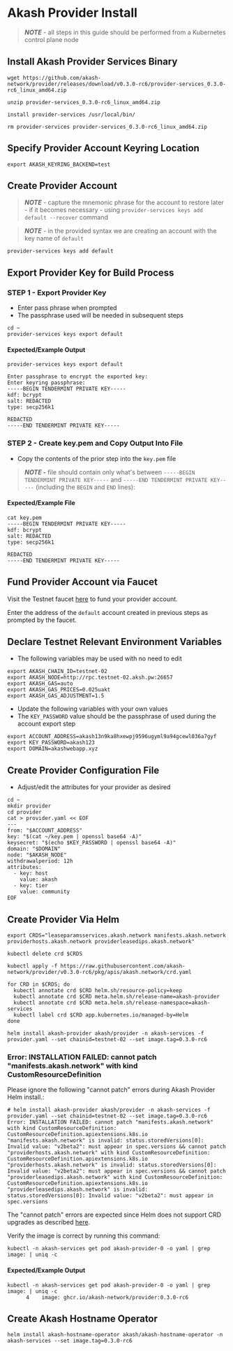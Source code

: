 # Akash Provider Install

> _**NOTE**_ - all steps in this guide should be performed from a Kubernetes control plane node

## Install Akash Provider Services Binary

```
wget https://github.com/akash-network/provider/releases/download/v0.3.0-rc6/provider-services_0.3.0-rc6_linux_amd64.zip

unzip provider-services_0.3.0-rc6_linux_amd64.zip 

install provider-services /usr/local/bin/

rm provider-services provider-services_0.3.0-rc6_linux_amd64.zip 
```

## Specify Provider Account Keyring Location

```
export AKASH_KEYRING_BACKEND=test
```

## Create Provider Account

> _**NOTE**_ -  capture the mnemonic phrase for the account to restore later - if it becomes necessary - using `provider-services keys add default --recover` command

> _**NOTE**_ - in the provided syntax we are creating an account with the key name of `default`

```
provider-services keys add default
```

## Export Provider Key for Build Process

### STEP 1 - Export Provider Key

* Enter pass phrase when prompted
* The passphrase used will be needed in subsequent steps

```
cd ~
provider-services keys export default
```

#### Expected/Example Output

```
provider-services keys export default

Enter passphrase to encrypt the exported key:                          
Enter keyring passphrase:                                              
-----BEGIN TENDERMINT PRIVATE KEY-----
kdf: bcrypt
salt: REDACTED
type: secp256k1

REDACTED
-----END TENDERMINT PRIVATE KEY-----
```

### STEP 2 - Create key.pem and Copy Output Into File

* Copy the contents of the prior step into the `key.pem` file

> _**NOTE -**_ file should contain only what's between `-----BEGIN TENDERMINT PRIVATE KEY-----` and  `-----END TENDERMINT PRIVATE KEY-----` (including the `BEGIN` and `END` lines):

#### Expected/Example File

```
cat key.pem
-----BEGIN TENDERMINT PRIVATE KEY-----
kdf: bcrypt
salt: REDACTED
type: secp256k1

REDACTED
-----END TENDERMINT PRIVATE KEY-----
```

## Fund Provider Account via Faucet

Visit the Testnet faucet [here](http://faucet.testnet-02.aksh.pw/) to fund your provider account. &#x20;

Enter the address of the `default` account created in previous steps as prompted by the faucet.

## Declare Testnet Relevant Environment Variables

* The following variables may be used with no need to edit

```
export AKASH_CHAIN_ID=testnet-02
export AKASH_NODE=http://rpc.testnet-02.aksh.pw:26657
export AKASH_GAS=auto
export AKASH_GAS_PRICES=0.025uakt
export AKASH_GAS_ADJUSTMENT=1.5
```

* Update the following variables with your own values
* The `KEY_PASSWORD` value should be the passphrase of used during the account export step

```
export ACCOUNT_ADDRESS=akash13n9ka8hxewpj9596ugyml9a94gcewl036a7gyf
export KEY_PASSWORD=akash123
export DOMAIN=akashwebapp.xyz
```

## Create Provider Configuration File

* Adjust/edit the attributes for your provider as desired

```
cd ~
mkdir provider
cd provider
cat > provider.yaml << EOF
---
from: "$ACCOUNT_ADDRESS"
key: "$(cat ~/key.pem | openssl base64 -A)"
keysecret: "$(echo $KEY_PASSWORD | openssl base64 -A)"
domain: "$DOMAIN"
node: "$AKASH_NODE"
withdrawalperiod: 12h
attributes:
  - key: host
    value: akash
  - key: tier
    value: community
EOF
```

## Create Provider Via Helm

```
export CRDS="leaseparamsservices.akash.network manifests.akash.network providerhosts.akash.network providerleasedips.akash.network"

kubectl delete crd $CRDS

kubectl apply -f https://raw.githubusercontent.com/akash-network/provider/v0.3.0-rc6/pkg/apis/akash.network/crd.yaml

for CRD in $CRDS; do
  kubectl annotate crd $CRD helm.sh/resource-policy=keep
  kubectl annotate crd $CRD meta.helm.sh/release-name=akash-provider
  kubectl annotate crd $CRD meta.helm.sh/release-namespace=akash-services
  kubectl label crd $CRD app.kubernetes.io/managed-by=Helm
done

helm install akash-provider akash/provider -n akash-services -f provider.yaml --set chainid=testnet-02 --set image.tag=0.3.0-rc6
```

### Error: INSTALLATION FAILED: cannot patch "manifests.akash.network" with kind CustomResourceDefinition

Please ignore the following "cannot patch" errors during Akash Provider Helm install.:

```
# helm install akash-provider akash/provider -n akash-services -f provider.yaml --set chainid=testnet-02 --set image.tag=0.3.0-rc6
Error: INSTALLATION FAILED: cannot patch "manifests.akash.network" with kind CustomResourceDefinition: CustomResourceDefinition.apiextensions.k8s.io "manifests.akash.network" is invalid: status.storedVersions[0]: Invalid value: "v2beta2": must appear in spec.versions && cannot patch "providerhosts.akash.network" with kind CustomResourceDefinition: CustomResourceDefinition.apiextensions.k8s.io "providerhosts.akash.network" is invalid: status.storedVersions[0]: Invalid value: "v2beta2": must appear in spec.versions && cannot patch "providerleasedips.akash.network" with kind CustomResourceDefinition: CustomResourceDefinition.apiextensions.k8s.io "providerleasedips.akash.network" is invalid: status.storedVersions[0]: Invalid value: "v2beta2": must appear in spec.versions
```

The "cannot patch" errors are expected since Helm does not support CRD upgrades as described [here](https://helm.sh/docs/chart\_best\_practices/custom\_resource\_definitions/#some-caveats-and-explanations).

Verify the image is correct by running this command:

```
kubectl -n akash-services get pod akash-provider-0 -o yaml | grep image: | uniq -c
```

#### Expected/Example Output

```
kubectl -n akash-services get pod akash-provider-0 -o yaml | grep image: | uniq -c
      4    image: ghcr.io/akash-network/provider:0.3.0-rc6
```



## Create Akash Hostname Operator

```
helm install akash-hostname-operator akash/akash-hostname-operator -n akash-services --set image.tag=0.3.0-rc6
```
